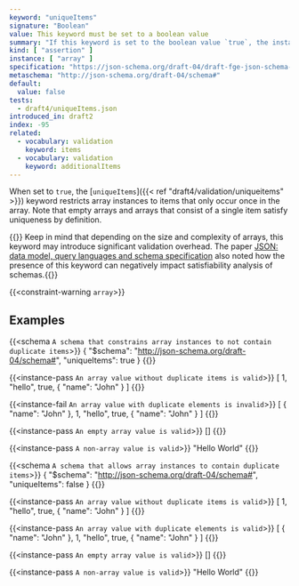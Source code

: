```yaml
---
keyword: "uniqueItems"
signature: "Boolean"
value: This keyword must be set to a boolean value
summary: "If this keyword is set to the boolean value `true`, the instance validates successfully if all of its elements are unique."
kind: [ "assertion" ]
instance: [ "array" ]
specification: "https://json-schema.org/draft-04/draft-fge-json-schema-validation-00#rfc.section.5.3.4"
metaschema: "http://json-schema.org/draft-04/schema#"
default:
  value: false
tests:
  - draft4/uniqueItems.json
introduced_in: draft2
index: -95
related:
  - vocabulary: validation
    keyword: items
  - vocabulary: validation
    keyword: additionalItems
---
```



When set to `true`, the [`uniqueItems`]({{< ref "draft4/validation/uniqueitems" >}}) keyword restricts array instances to
items that only occur once in the array. Note that empty arrays and arrays that
consist of a single item satisfy uniqueness by definition.

{{<common-pitfall>}} Keep in mind that depending on the size and complexity of
arrays, this keyword may introduce significant validation overhead. The paper
[JSON: data model, query languages and schema
specification](https://arxiv.org/abs/1701.02221) also noted how the presence of
this keyword can negatively impact satisfiability analysis of
schemas.{{</common-pitfall>}}

{{<constraint-warning `array`>}}

## Examples

{{<schema `A schema that constrains array instances to not contain duplicate items`>}}
{
  "$schema": "http://json-schema.org/draft-04/schema#",
  "uniqueItems": true
}
{{</schema>}}

{{<instance-pass `An array value without duplicate items is valid`>}}
[ 1, "hello", true, { "name": "John" } ]
{{</instance-pass>}}

{{<instance-fail `An array value with duplicate elements is invalid`>}}
[ { "name": "John" }, 1, "hello", true, { "name": "John" } ]
{{</instance-fail>}}

{{<instance-pass `An empty array value is valid`>}}
[]
{{</instance-pass>}}

{{<instance-pass `A non-array value is valid`>}}
"Hello World"
{{</instance-pass>}}

{{<schema `A schema that allows array instances to contain duplicate items`>}}
{
  "$schema": "http://json-schema.org/draft-04/schema#",
  "uniqueItems": false
}
{{</schema>}}

{{<instance-pass `An array value without duplicate items is valid`>}}
[ 1, "hello", true, { "name": "John" } ]
{{</instance-pass>}}

{{<instance-pass `An array value with duplicate elements is valid`>}}
[ { "name": "John" }, 1, "hello", true, { "name": "John" } ]
{{</instance-pass>}}

{{<instance-pass `An empty array value is valid`>}}
[]
{{</instance-pass>}}

{{<instance-pass `A non-array value is valid`>}}
"Hello World"
{{</instance-pass>}}
